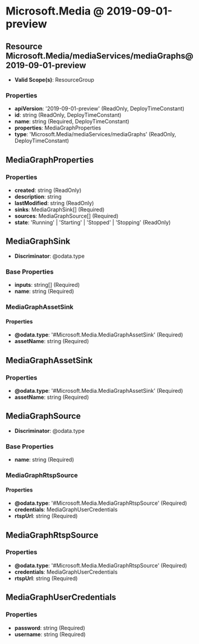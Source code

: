 # Microsoft.Media @ 2019-09-01-preview

## Resource Microsoft.Media/mediaServices/mediaGraphs@2019-09-01-preview
* **Valid Scope(s)**: ResourceGroup
### Properties
* **apiVersion**: '2019-09-01-preview' (ReadOnly, DeployTimeConstant)
* **id**: string (ReadOnly, DeployTimeConstant)
* **name**: string (Required, DeployTimeConstant)
* **properties**: MediaGraphProperties
* **type**: 'Microsoft.Media/mediaServices/mediaGraphs' (ReadOnly, DeployTimeConstant)

## MediaGraphProperties
### Properties
* **created**: string (ReadOnly)
* **description**: string
* **lastModified**: string (ReadOnly)
* **sinks**: MediaGraphSink[] (Required)
* **sources**: MediaGraphSource[] (Required)
* **state**: 'Running' | 'Starting' | 'Stopped' | 'Stopping' (ReadOnly)

## MediaGraphSink
* **Discriminator**: @odata.type

### Base Properties
* **inputs**: string[] (Required)
* **name**: string (Required)
### MediaGraphAssetSink
#### Properties
* **@odata.type**: '#Microsoft.Media.MediaGraphAssetSink' (Required)
* **assetName**: string (Required)


## MediaGraphAssetSink
### Properties
* **@odata.type**: '#Microsoft.Media.MediaGraphAssetSink' (Required)
* **assetName**: string (Required)

## MediaGraphSource
* **Discriminator**: @odata.type

### Base Properties
* **name**: string (Required)
### MediaGraphRtspSource
#### Properties
* **@odata.type**: '#Microsoft.Media.MediaGraphRtspSource' (Required)
* **credentials**: MediaGraphUserCredentials
* **rtspUrl**: string (Required)


## MediaGraphRtspSource
### Properties
* **@odata.type**: '#Microsoft.Media.MediaGraphRtspSource' (Required)
* **credentials**: MediaGraphUserCredentials
* **rtspUrl**: string (Required)

## MediaGraphUserCredentials
### Properties
* **password**: string (Required)
* **username**: string (Required)


